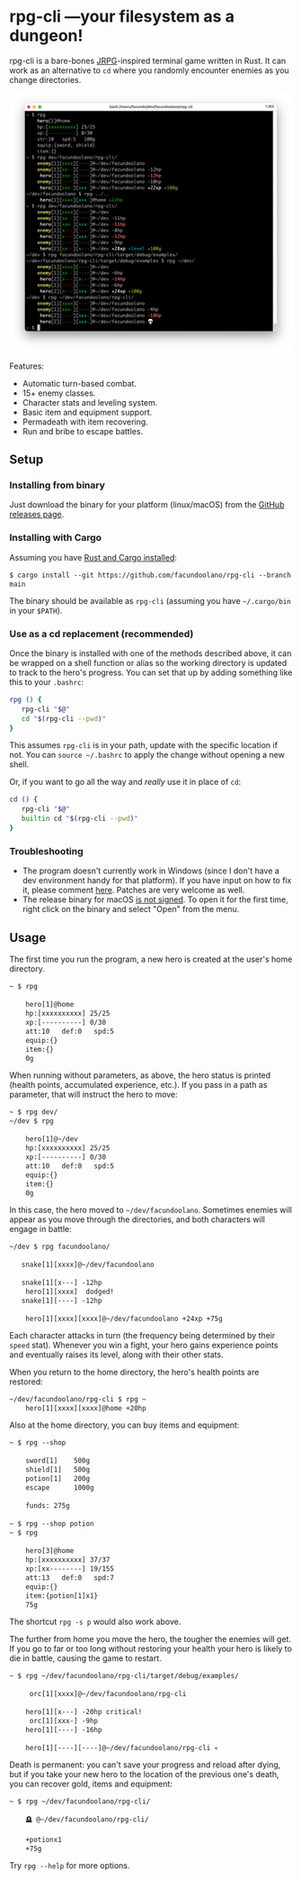 # rpg-cli —your filesystem as a dungeon!

rpg-cli is a bare-bones [JRPG](https://en.wikipedia.org/wiki/JRPG)-inspired terminal game written in Rust. It can work as an alternative to `cd` where you randomly encounter enemies as you change directories.

![](rpg-cli.png)

Features:

* Automatic turn-based combat.
* 15+ enemy classes.
* Character stats and leveling system.
* Basic item and equipment support.
* Permadeath with item recovering.
* Run and bribe to escape battles.

## Setup

### Installing from binary

Just download the binary for your platform (linux/macOS) from the [GitHub releases page](https://github.com/facundoolano/rpg-cli/releases/latest).

### Installing with Cargo
Assuming you have [Rust and Cargo installed](https://doc.rust-lang.org/cargo/getting-started/installation.html#install-rust-and-cargo):

    $ cargo install --git https://github.com/facundoolano/rpg-cli --branch main

The binary should be available as `rpg-cli` (assuming you have `~/.cargo/bin` in your `$PATH`).

### Use as a cd replacement (recommended)

Once the binary is installed with one of the methods described above, it can be wrapped on a shell function or alias
so the working directory is updated to track to the hero's progress. You can set that up by adding something like this to your `.bashrc`:

```sh
rpg () {
   rpg-cli "$@"
   cd "$(rpg-cli --pwd)"
}
```

This assumes `rpg-cli` is in your path, update with the specific location if not. You can `source ~/.bashrc` to apply the change without opening a new shell.

Or, if you want to go all the way and *really* use it in place of `cd`:

```sh
cd () {
   rpg-cli "$@"
   builtin cd "$(rpg-cli --pwd)"
}
```


### Troubleshooting

* The program doesn't currently work in Windows (since I don't have a dev environment handy for that platform). If you have input on how to fix it, please comment [here](https://github.com/facundoolano/rpg-cli/issues/17). Patches are very welcome as well.
* The release binary for macOS [is not signed](https://github.com/facundoolano/rpg-cli/issues/27). To open it for the first time, right click on the binary and select "Open" from the menu.

## Usage

The first time you run the program, a new hero is created at the user's home directory.

    ~ $ rpg

        hero[1]@home
        hp:[xxxxxxxxxx] 25/25
        xp:[----------] 0/30
        att:10   def:0   spd:5
        equip:{}
        item:{}
        0g

When running without parameters, as above, the hero status is printed (health points, accumulated experience, etc.). If you pass in a path as parameter, that will instruct the hero to move:

    ~ $ rpg dev/
    ~/dev $ rpg

        hero[1]@~/dev
        hp:[xxxxxxxxxx] 25/25
        xp:[----------] 0/30
        att:10   def:0   spd:5
        equip:{}
        item:{}
        0g

In this case, the hero moved to `~/dev/facundoolano`. Sometimes enemies will appear as you move through the directories,
and both characters will engage in battle:

    ~/dev $ rpg facundoolano/

       snake[1][xxxx]@~/dev/facundoolano

       snake[1][x---] -12hp
        hero[1][xxxx]  dodged!
       snake[1][----] -12hp

        hero[1][xxxx][xxxx]@~/dev/facundoolano +24xp +75g

Each character attacks in turn (the frequency being determined by their `speed` stat).
Whenever you win a fight, your hero gains experience points and eventually raises its level, along with their other stats.

When you return to the home directory, the hero's health points are restored:

    ~/dev/facundoolano/rpg-cli $ rpg ~
        hero[1][xxxx][xxxx]@home +20hp

Also at the home directory, you can buy items and equipment:

    ~ $ rpg --shop

        sword[1]    500g
        shield[1]   500g
        potion[1]   200g
        escape      1000g

        funds: 275g

    ~ $ rpg --shop potion
    ~ $ rpg

        hero[3]@home
        hp:[xxxxxxxxxx] 37/37
        xp:[xx--------] 19/155
        att:13   def:0   spd:7
        equip:{}
        item:{potion[1]x1}
        75g

The shortcut `rpg -s p` would also work above.

The further from home you move the hero, the tougher the enemies will get. If you go to far or too long without restoring your health your hero is likely to die in battle, causing the game to restart.

    ~ $ rpg ~/dev/facundoolano/rpg-cli/target/debug/examples/

         orc[1][xxxx]@~/dev/facundoolano/rpg-cli

        hero[1][x---] -20hp critical!
         orc[1][xxx-] -9hp
        hero[1][----] -16hp

        hero[1][----][----]@~/dev/facundoolano/rpg-cli 💀

Death is permanent: you can't save your progress and reload after dying, but if you take your new hero to the location of the previous one's death,
you can recover gold, items and equipment:

    ~ $ rpg ~/dev/facundoolano/rpg-cli/

        🪦 @~/dev/facundoolano/rpg-cli/

        +potionx1
        +75g


Try `rpg --help` for more options.
